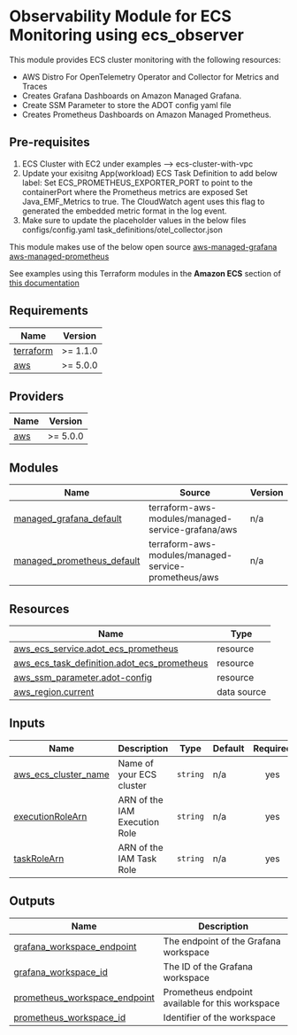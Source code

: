 # Observability Module for ECS Monitoring using ecs_observer

This module provides ECS cluster monitoring with the following resources:

- AWS Distro For OpenTelemetry Operator and Collector for Metrics and Traces
- Creates Grafana Dashboards on Amazon Managed Grafana.
- Create SSM Parameter to store the ADOT config yaml file
- Creates Prometheus Dashboards on Amazon Managed Prometheus.

## Pre-requisites
1. ECS Cluster with EC2 under examples --> ecs-cluster-with-vpc
2. Update your exisitng App(workload) ECS Task Definition to add below label:
    Set ECS_PROMETHEUS_EXPORTER_PORT to point to the containerPort where the Prometheus metrics are exposed
    Set Java_EMF_Metrics to true. The CloudWatch agent uses this flag to generated the embedded metric format in the log event.
3. Make sure to update the placeholder values in the below files
    configs/config.yaml
    task_definitions/otel_collector.json


This module makes use of the below open source
[aws-managed-grafana](https://github.com/terraform-aws-modules/terraform-aws-managed-service-grafana)
[aws-managed-prometheus](https://github.com/terraform-aws-modules/terraform-aws-managed-service-prometheus)

See examples using this Terraform modules in the **Amazon ECS** section of [this documentation](https://aws-observability.github.io/terraform-aws-observability-accelerator/)

<!-- BEGINNING OF PRE-COMMIT-TERRAFORM DOCS HOOK -->
## Requirements

| Name | Version |
|------|---------|
| <a name="requirement_terraform"></a> [terraform](#requirement\_terraform) | >= 1.1.0 |
| <a name="requirement_aws"></a> [aws](#requirement\_aws) | >= 5.0.0 |

## Providers

| Name | Version |
|------|---------|
| <a name="provider_aws"></a> [aws](#provider\_aws) | >= 5.0.0 |

## Modules

| Name | Source | Version |
|------|--------|---------|
| <a name="module_managed_grafana_default"></a> [managed\_grafana\_default](#module\_managed\_grafana\_default) | terraform-aws-modules/managed-service-grafana/aws | n/a |
| <a name="module_managed_prometheus_default"></a> [managed\_prometheus\_default](#module\_managed\_prometheus\_default) | terraform-aws-modules/managed-service-prometheus/aws | n/a |

## Resources

| Name | Type |
|------|------|
| [aws_ecs_service.adot_ecs_prometheus](https://registry.terraform.io/providers/hashicorp/aws/latest/docs/resources/ecs_service) | resource |
| [aws_ecs_task_definition.adot_ecs_prometheus](https://registry.terraform.io/providers/hashicorp/aws/latest/docs/resources/ecs_task_definition) | resource |
| [aws_ssm_parameter.adot-config](https://registry.terraform.io/providers/hashicorp/aws/latest/docs/resources/ssm_parameter) | resource |
| [aws_region.current](https://registry.terraform.io/providers/hashicorp/aws/latest/docs/data-sources/region) | data source |

## Inputs

| Name | Description | Type | Default | Required |
|------|-------------|------|---------|:--------:|
| <a name="input_aws_ecs_cluster_name"></a> [aws\_ecs\_cluster\_name](#input\_aws\_ecs\_cluster\_name) | Name of your ECS cluster | `string` | n/a | yes |
| <a name="input_executionRoleArn"></a> [executionRoleArn](#input\_executionRoleArn) | ARN of the IAM Execution Role | `string` | n/a | yes |
| <a name="input_taskRoleArn"></a> [taskRoleArn](#input\_taskRoleArn) | ARN of the IAM Task Role | `string` | n/a | yes |

## Outputs

| Name | Description |
|------|-------------|
| <a name="output_grafana_workspace_endpoint"></a> [grafana\_workspace\_endpoint](#output\_grafana\_workspace\_endpoint) | The endpoint of the Grafana workspace |
| <a name="output_grafana_workspace_id"></a> [grafana\_workspace\_id](#output\_grafana\_workspace\_id) | The ID of the Grafana workspace |
| <a name="output_prometheus_workspace_endpoint"></a> [prometheus\_workspace\_endpoint](#output\_prometheus\_workspace\_endpoint) | Prometheus endpoint available for this workspace |
| <a name="output_prometheus_workspace_id"></a> [prometheus\_workspace\_id](#output\_prometheus\_workspace\_id) | Identifier of the workspace |
<!-- END OF PRE-COMMIT-TERRAFORM DOCS HOOK -->
